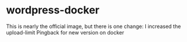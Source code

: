 # wordpress-docker
This is nearly the official image, but there is one change: I increased the upload-limit
Pingback for new version on docker
